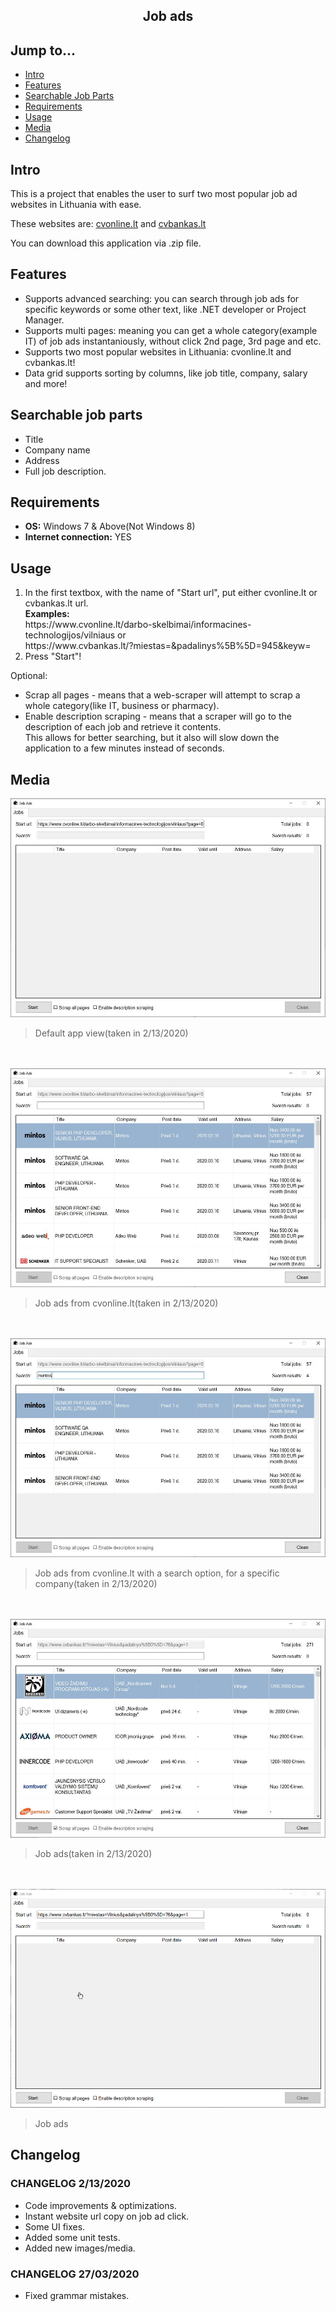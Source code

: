 <div align="center">
  <h2>Job ads</h2>
</div>

## Jump to...

  - [Intro](#intro)
  - [Features](#features)
  - [Searchable Job Parts](#searchableJobParts)
  - [Requirements](#req)
  - [Usage](#usage)
  - [Media](#media)
  - [Changelog](#changelog)
  
## <a name="Intro"></a>Intro

<p>This is a project that enables the user to surf two most popular job ad websites in Lithuania with ease.</p>
<p>These websites are: <a href='https://www.cvonline.lt' target='_blank'>cvonline.lt</a> and 
<a href='https://www.cvbankas.lt/' target='_blank'>cvbankas.lt</a>
</p>
<p>You can download this application via .zip file.</p>

## <a name="Features"></a>Features

<ul>
  <li>Supports advanced searching: you can search through job ads for specific keywords or some other text, like .NET developer or Project Manager.</li>
 <li>Supports multi pages: meaning you can get a whole category(example IT) of job ads instantaniously, without click 2nd page, 3rd page and etc.
 </li>
  <li>Supports two most popular websites in Lithuania: cvonline.lt and cvbankas.lt!</li>
  <li>Data grid supports sorting by columns, like job title, company, salary and more!</li>
</ul>


## <a name="searchableJobParts"></a>Searchable job parts

<ul>
  <li>Title</li>
  <li>Company name</li>
  <li>Address</li>
  <li>Full job description.</li>
</ul>

## <a name="req"></a>Requirements

<ul>
  <li><b>OS:</b> Windows 7 & Above(Not Windows 8)</li>  
  <li><b>Internet connection:</b> YES</li>
</ul>

## <a name="Usage"></a>Usage

<ol>
  <li>In the first textbox, with the name of "Start url", put either cvonline.lt or cvbankas.lt url.<br>
      <b>Examples:</b><br>
      https://www.cvonline.lt/darbo-skelbimai/informacines-technologijos/vilniaus or <br>
      https://www.cvbankas.lt/?miestas=&padalinys%5B%5D=945&keyw=<br></li>
  <li>Press "Start"!</li>
</ol>

<p>Optional:</p>
<ul>
  <li>Scrap all pages - means that a web-scraper will attempt to scrap a whole category(like IT, business or pharmacy).</li>
  <li>Enable description scraping - means that a scraper will go to the description of each job and retrieve it contents.<br>
    This allows for better searching, but it also will slow down the application to a few minutes instead of seconds.</li>
</ul>

## <a name="Media"></a>Media

<a target="_blank" href="https://github.com/GintasS/JobAds/blob/master/JobAds/Images/image1.JPG">
  <img src="https://github.com/GintasS/JobAds/blob/master/JobAds/Images/image1.JPG" height="350" style="max-width:100%;">
</a>
<blockquote>Default app view(taken in 2/13/2020)</blockquote>
<br><br>
<a target="_blank" href="https://github.com/GintasS/JobAds/blob/master/JobAds/Images/image2.JPG">
  <img src="https://github.com/GintasS/JobAds/blob/master/JobAds/Images/image2.JPG" height="350" style="max-width:100%;">
</a>
<blockquote>Job ads from cvonline.lt(taken in 2/13/2020)</blockquote>
<br><br>
<a target="_blank" href="https://github.com/GintasS/JobAds/blob/master/JobAds/Images/image3.JPG">
  <img src="https://github.com/GintasS/JobAds/blob/master/JobAds/Images/image3.JPG" height="350" style="max-width:100%;">
</a>
<blockquote>Job ads from cvonline.lt with a search option, for a specific company(taken in 2/13/2020)</blockquote>
<br><br>
<a target="_blank" href="https://github.com/GintasS/JobAds/blob/master/JobAds/Images/image4.JPG">
  <img src="https://github.com/GintasS/JobAds/blob/master/JobAds/Images/image4.JPG" height="350" style="max-width:100%;">
</a>
<blockquote>Job ads(taken in 2/13/2020)</blockquote>
<br><br>
<a target="_blank" href="https://github.com/GintasS/JobAds/blob/master/JobAds/Images/O6wlgAwMOj.gif">
  <img src="https://github.com/GintasS/JobAds/blob/master/JobAds/Images/O6wlgAwMOj.gif" height="350" style="max-width:100%;">
</a>
<blockquote>Job ads</blockquote>


## <a name="Changelog"></a>Changelog

<h3>CHANGELOG 2/13/2020</h3>
<ul>
  <li>Code improvements & optimizations.</li>
  <li>Instant website url copy on job ad click.</li>
  <li>Some UI fixes.</li>
  <li>Added some unit tests.</li>
  <li>Added new images/media.</li>
</ul>

<h3>CHANGELOG 27/03/2020</h3>
<ul>
  <li>Fixed grammar mistakes.</li>
</ul>
